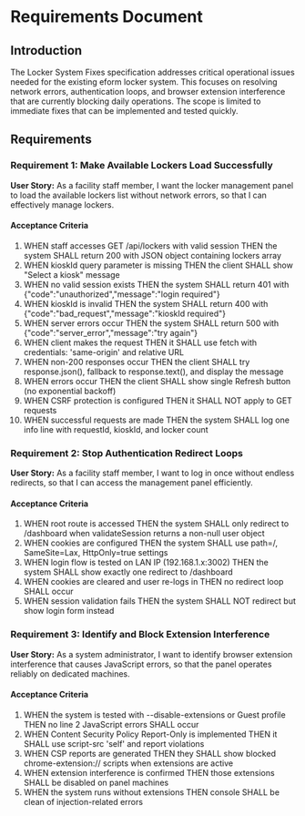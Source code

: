 # Requirements Document

## Introduction

The Locker System Fixes specification addresses critical operational issues needed for the existing eform locker system. This focuses on resolving network errors, authentication loops, and browser extension interference that are currently blocking daily operations. The scope is limited to immediate fixes that can be implemented and tested quickly.

## Requirements

### Requirement 1: Make Available Lockers Load Successfully

**User Story:** As a facility staff member, I want the locker management panel to load the available lockers list without network errors, so that I can effectively manage lockers.

#### Acceptance Criteria

1. WHEN staff accesses GET /api/lockers with valid session THEN the system SHALL return 200 with JSON object containing lockers array
2. WHEN kioskId query parameter is missing THEN the client SHALL show "Select a kiosk" message
3. WHEN no valid session exists THEN the system SHALL return 401 with {"code":"unauthorized","message":"login required"}
4. WHEN kioskId is invalid THEN the system SHALL return 400 with {"code":"bad_request","message":"kioskId required"}
5. WHEN server errors occur THEN the system SHALL return 500 with {"code":"server_error","message":"try again"}
6. WHEN client makes the request THEN it SHALL use fetch with credentials: 'same-origin' and relative URL
7. WHEN non-200 responses occur THEN the client SHALL try response.json(), fallback to response.text(), and display the message
8. WHEN errors occur THEN the client SHALL show single Refresh button (no exponential backoff)
9. WHEN CSRF protection is configured THEN it SHALL NOT apply to GET requests
10. WHEN successful requests are made THEN the system SHALL log one info line with requestId, kioskId, and locker count

### Requirement 2: Stop Authentication Redirect Loops

**User Story:** As a facility staff member, I want to log in once without endless redirects, so that I can access the management panel efficiently.

#### Acceptance Criteria

1. WHEN root route is accessed THEN the system SHALL only redirect to /dashboard when validateSession returns a non-null user object
2. WHEN cookies are configured THEN the system SHALL use path=/, SameSite=Lax, HttpOnly=true settings
3. WHEN login flow is tested on LAN IP (192.168.1.x:3002) THEN the system SHALL show exactly one redirect to /dashboard
4. WHEN cookies are cleared and user re-logs in THEN no redirect loop SHALL occur
5. WHEN session validation fails THEN the system SHALL NOT redirect but show login form instead

### Requirement 3: Identify and Block Extension Interference

**User Story:** As a system administrator, I want to identify browser extension interference that causes JavaScript errors, so that the panel operates reliably on dedicated machines.

#### Acceptance Criteria

1. WHEN the system is tested with --disable-extensions or Guest profile THEN no line 2 JavaScript errors SHALL occur
2. WHEN Content Security Policy Report-Only is implemented THEN it SHALL use script-src 'self' and report violations
3. WHEN CSP reports are generated THEN they SHALL show blocked chrome-extension:// scripts when extensions are active
4. WHEN extension interference is confirmed THEN those extensions SHALL be disabled on panel machines
5. WHEN the system runs without extensions THEN console SHALL be clean of injection-related errors
